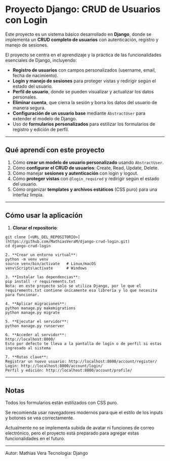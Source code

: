 # Proyecto Django: CRUD de Usuarios con Login

Este proyecto es un sistema básico desarrollado en **Django**, donde se implementa un **CRUD completo de usuarios** con autenticación, registro y manejo de sesiones.  

El proyecto se centra en el aprendizaje y la práctica de las funcionalidades esenciales de Django, incluyendo:

- **Registro de usuarios** con campos personalizados (username, email, fecha de nacimiento).
- **Login y manejo de sesiones** para proteger vistas y redirigir según el estado del usuario.
- **Perfil de usuario**, donde se pueden visualizar y actualizar los datos personales.
- **Eliminar cuenta**, que cierra la sesión y borra los datos del usuario de manera segura.
- **Configuración de un usuario base** mediante `AbstractUser` para extender el modelo de Django.
- Uso de **formularios personalizados** para estilizar los formularios de registro y edición de perfil.

---

## Qué aprendí con este proyecto

1. Cómo **crear un modelo de usuario personalizado** usando `AbstractUser`.
2. Cómo **configurar el CRUD de usuarios**: Create, Read, Update, Delete.
3. Cómo manejar **sesiones y autenticación** con login y logout.
4. Cómo **proteger vistas** con `@login_required` y redirigir según el estado del usuario.
5. Cómo organizar **templates y archivos estáticos** (CSS puro) para una interfaz limpia.

---

## Cómo usar la aplicación

1. **Clonar el repositorio**:

```
git clone [<URL_DEL_REPOSITORIO>](https://github.com/MathiasVeraM/django-crud-login.git)
cd django-crud-login

2. **Crear un entorno virtual**:
python -m venv venv
source venv/bin/activate   # Linux/macOS
venv\Scripts\activate      # Windows

3. **Instalar las dependencias**:
pip install -r requirements.txt
Nota: en este proyecto solo se utiliza Django, por lo que el requirements.txt contiene únicamente esa librería y lo que necesita para funcionar.

4. **Aplicar migraciones**:
python manage.py makemigrations
python manage.py migrate

5. **Ejecutar el servidor**:
python manage.py runserver

6. **Acceder al servidor**:
http://localhost:8000/ 
Esto por defecto te lleva a la pantalla de login o de perfil si estas ingresado al sistema

7. **Rutas clave**:
Registrar un nuevo usuario: http://localhost:8000/account/register/
Login: http://localhost:8000/account/login/
Perfil y edición: http://localhost:8000/account/profile/

```

---

## Notas

Todos los formularios están estilizados con CSS puro.

Se recomienda usar navegadores modernos para que el estilo de los inputs y botones se vea correctamente.

Actualmente no se implementa subida de avatar ni funciones de correo electrónico, pero el proyecto está preparado para agregar estas funcionalidades en el futuro.

---

Autor: Mathias Vera
Tecnologia: Django